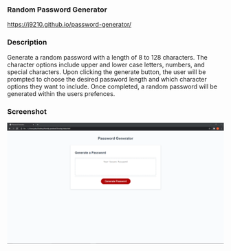 ### Random Password Generator
https://j9210.github.io/password-generator/

### Description
Generate a random password with a length of 8 to 128 characters. The character options include upper and lower case letters, numbers, and special characters. Upon clicking the generate button, the user will be prompted to choose the desired password length and which character options they want to include. Once completed, a random password will be generated within the users prefences.

### Screenshot
![Image of website](https://raw.githubusercontent.com/j9210/password-generator/master/Screenshotpwgenerator.jpg)


